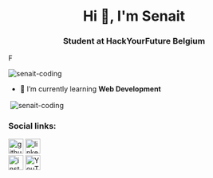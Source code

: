 # <h1 align="center">Hi 👋, I'm Senait</h1>
<h3 align="center">Student at HackYourFuture Belgium</h3>

F
<p align="left"> <img src="https://komarev.com/ghpvc/?username=senait-coding&label=Profile%20views&color=0e75b6&style=flat" alt="senait-coding" /> </p>

- 🌱 I’m currently learning **Web Development**


<p>&nbsp;<img align="center" src="https://github-readme-stats.vercel.app/api?username=senait-coding&show_icons=true&locale=en" alt="senait-coding" /></p>

  
### Social links:

[<img src='https://cdn.jsdelivr.net/npm/simple-icons@3.0.1/icons/github.svg' alt='github' height='30'>](https://github.com/Senait-coding/Senait-coding) 
[<img src='https://cdn.jsdelivr.net/npm/simple-icons@3.0.1/icons/linkedin.svg' alt='linkedin' height='30'>](https://www.linkedin.com/in/senait-b-86944277)  
[<img src='https://cdn.jsdelivr.net/npm/simple-icons@3.0.1/icons/instagram.svg' alt='instagram' height='30'>](https://www.instagram.com/yenejojo)
[<img src='https://cdn.jsdelivr.net/npm/simple-icons@3.0.1/icons/youtube.svg' alt='YouTube' height='30'>](https://www.youtube.com/c/YejojoTube)  







